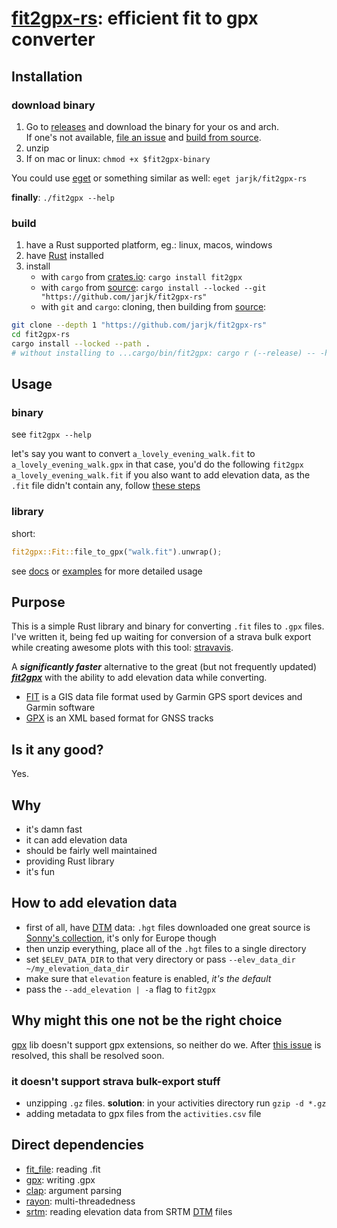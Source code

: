 # [fit2gpx-rs][fit2gpx-rs]: efficient fit to gpx converter 

## Installation

### download binary

1. Go to [releases](https://github.com/jarjk/fit2gpx-rs/releases/latest) and download the binary for your os and arch.  
If one's not available, [file an issue](https://github.com/jarjk/fit2gpx-rs/issues/new) and [build from source](#build).
2. unzip
3. If on mac or linux: `chmod +x $fit2gpx-binary`

You could use [eget](https://github.com/zyedidia/eget) or something similar as well: `eget jarjk/fit2gpx-rs`

**finally**: `./fit2gpx --help`

### build

1.  have a Rust supported platform, eg.: linux, macos, windows
2.  have [Rust](https://rust-lang.org) installed
3.  install
    -   with `cargo` from [crates.io](https://crates.io): `cargo install fit2gpx`
    -   with `cargo` from [source][fit2gpx-rs]: `cargo install --locked --git "https://github.com/jarjk/fit2gpx-rs"`
    -   with `git` and `cargo`: cloning, then building from [source][fit2gpx-rs]:

```sh
git clone --depth 1 "https://github.com/jarjk/fit2gpx-rs"
cd fit2gpx-rs
cargo install --locked --path .
# without installing to ...cargo/bin/fit2gpx: cargo r (--release) -- -h
```

## Usage

### binary

see `fit2gpx --help`

let's say you want to convert `a_lovely_evening_walk.fit` to `a_lovely_evening_walk.gpx`
in that case, you'd do the following
`fit2gpx a_lovely_evening_walk.fit`
if you also want to add elevation data, as the `.fit` file didn't contain any, follow [these steps](#how-to-add-elevation-data)

### library

short:

```rust
fit2gpx::Fit::file_to_gpx("walk.fit").unwrap();
```

see [docs](https://docs.rs/crate/fit2gpx) or [examples](https://github.com/jarjk/fit2gpx-rs/tree/main/examples) for more detailed usage

## Purpose

This is a simple Rust library and binary for converting `.fit` files to `.gpx` files.
I've written it, being fed up waiting for conversion of a strava bulk export while creating
awesome plots with this tool: [stravavis](https://github.com/marcusvolz/strava_py).

A ***significantly faster*** alternative to the great (but not frequently updated)
[**_fit2gpx_**](https://github.com/dodo-saba/fit2gpx) with the ability to add elevation data while converting.

-   [FIT](https://developer.garmin.com/fit/overview/) is a GIS data file format used by Garmin GPS sport devices and Garmin software
-   [GPX](https://docs.fileformat.com/gis/gpx/) is an XML based format for GNSS tracks

## Is it any good?

Yes.

## Why

-   it's damn fast
-   it can add elevation data
-   should be fairly well maintained
-   providing Rust library
-   it's fun

## How to add elevation data

-   first of all, have [DTM][dtm-wiki] data: `.hgt` files downloaded
    one great source is [Sonny's collection](https://sonny.4lima.de/), it's only for Europe though
-   then unzip everything, place all of the `.hgt` files to a single directory
-   set `$ELEV_DATA_DIR` to that very directory or pass `--elev_data_dir ~/my_elevation_data_dir`
-   make sure that `elevation` feature is enabled, _it's the default_
-   pass the `--add_elevation | -a` flag to `fit2gpx`

## Why might this one not be the right choice

[gpx][gpx-crate] lib doesn't support gpx extensions, so neither do we.
After [this issue](https://github.com/georust/gpx/issues/8) is resolved, this shall be resolved soon.

### it doesn't support strava bulk-export stuff

-   unzipping `.gz` files. __solution__: in your activities directory run `gzip -d *.gz`
-   adding metadata to gpx files from the `activities.csv` file

## Direct dependencies

<!-- -   [coordinate-altitude](https://github.com/jarjk/coordinate-altitude) -->

-   [fit_file](https://crates.io/crates/fit_file): reading .fit
-   [gpx][gpx-crate]: writing .gpx
-   [clap](https://crates.io/crates/clap): argument parsing
-   [rayon](https://crates.io/crates/rayon): multi-threadedness
-   [srtm](https://github.com/jarjk/srtm_reader): reading elevation data from SRTM [DTM][dtm-wiki] files

[fit2gpx-rs]: https://github.com/jarjk/fit2gpx-rs
[gpx-crate]: https://crates.io/crates/gpx
[dtm-wiki]: https://en.wikipedia.org/wiki/Digital_elevation_model
